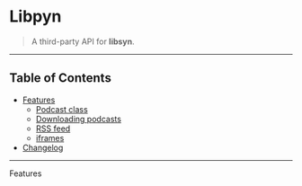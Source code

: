 Libpyn
======
> A third-party API for **libsyn**.
___

Table of Contents
-----------------
* [Features](#features)
    * [Podcast class](#podcast-class)
    * [Downloading podcasts](#downloading-podcasts)
    * [RSS feed](#rss-feed)
    * [iframes](#iframes)
* [Changelog](#changelog)

___
Features <a name="features"></a>